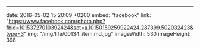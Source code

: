 ---
date: 2016-05-02 15:20:09 +0200
embed: "facebook"
link: "https://www.facebook.com/photo.php?fbid=10153727010392424&set=a.10150159259922424.287399.502032423&type=3"
img: "/img/life/00134_item.md.jpg"
imageWidth: 530
imageHeight: 398
